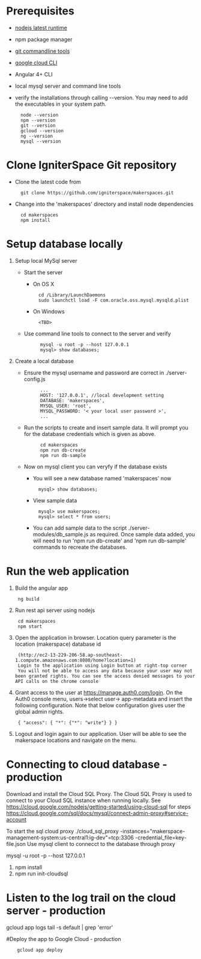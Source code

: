 # Prerequisites

* [nodejs latest runtime](https://nodejs.org/en/)
* npm package manager
* [git commandline tools](https://git-scm.com/)
* [google cloud CLI](https://cloud.google.com/sdk/)
* Angular 4+ CLI
* local mysql server and command line tools
* verify the installations through calling --version. You may need to add the executables in your system path.

        node --version
        npm --version
        git --version
        gcloud --version
        ng --version
        mysql --version

# Clone IgniterSpace Git repository

* Clone the latest code from 

        git clone https://github.com/igniterspace/makerspaces.git

* Change into the 'makerspaces' directory and install node dependencies

        cd makerspaces
        npm install

# Setup database locally

1. Setup local MySql server

    * Start the server 
    
        * On OS X

                cd /Library/LaunchDaemons
                sudo launchctl load -F com.oracle.oss.mysql.mysqld.plist

        * On Windows

                <TBD>

    * Use command line tools to connect to the server and verify

                mysql -u root -p --host 127.0.0.1
                mysql> show databases;

1. Create a local database
        
    * Ensure the mysql username and password are correct in ./server-config.js

                ...          
                HOST: '127.0.0.1', //local development setting
                DATABASE: 'makerspaces',
                MYSQL_USER: 'root',
                MYSQL_PASSWORD: '< your local user password >', 
                ...

    * Run the scripts to create and insert sample data. It will prompt you for the database credentials which is given as above.

                cd makerspaces
                npm run db-create
                npm run db-sample

    * Now on mysql client you can veryfy if the database exists

        * You will see a new database named 'makerspaces' now

                mysql> show databases;

        * View sample data

                mysql> use makerspaces;
                mysql> select * from users;

        * You can add sample data to the script ./server-modules/db_sample.js as required. Once sample data added, you will need to run 'npm run db-create' and 'npm run db-sample' commands to recreate the databases.

# Run the web application

1. Build the angular app

        ng build

1. Run rest api server using nodejs

        cd makerspaces
        npm start

1. Open the application in browser. Location query parameter is the location (makerspace) database id 

        (http://ec2-13-229-206-58.ap-southeast-1.compute.amazonaws.com:8080/home?location=1)
        Login to the application using Login button at right-top corner
        You will not be able to access any data because your user may not been granted rights. You can see the access denied messages to your API calls on the chrome console

3. Grant access to the user at https://manage.auth0.com/login. On the Auth0 console menu, users->select user-> app-metadata and insert the following configuration. Note that below configuration gives user the global admin rights.

        { "access": { "*": {"*": "write"} } }

4. Logout and login again to our application. User will be able to see the makerspace locations and navigate on the menu.



# Connecting to cloud database - production

Download and install the Cloud SQL Proxy. The Cloud SQL Proxy is used to connect to your Cloud SQL instance when running locally. See https://cloud.google.com/nodejs/getting-started/using-cloud-sql for steps
https://cloud.google.com/sql/docs/mysql/connect-admin-proxy#service-account

To start the sql cloud proxy
./cloud_sql_proxy -instances="makerspace-management-system:us-central1:ig-dev"=tcp:3306 -credential_file=key-file.json 
Use mysql client to connecct to the database through proxy

mysql -u root -p --host 127.0.0.1

1. npm install
2. npm run init-cloudsql


# Listen to the log trail on the cloud server  - production
gcloud app logs tail -s default | grep 'error'

#Deploy the app to Google Cloud  - production

        gcloud app deploy
